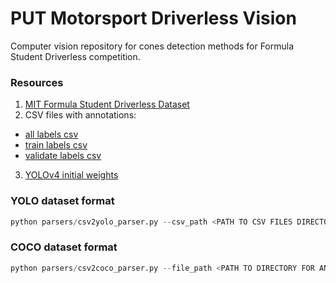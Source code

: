 # PUT Motorsport Driverless Vision
Computer vision repository for cones detection methods for Formula Student Driverless competition.

### Resources
1. [MIT Formula Student Driverless Dataset](https://storage.cloud.google.com/mit-driverless-open-source/YOLO_Dataset.zip?authuser=1)
2. CSV files with annotations:
  - [all labels csv](https://storage.cloud.google.com/mit-driverless-open-source/yolov3-training/all.csv?authuser=1)
  - [train labels csv](https://storage.cloud.google.com/mit-driverless-open-source/yolov3-training/train.csv?authuser=1)
  - [validate labels csv](https://storage.cloud.google.com/mit-driverless-open-source/yolov3-training/validate.csv?authuser=1)
3. [YOLOv4 initial weights](https://drive.google.com/file/d/1JKF-bdIklxOOVy-2Cr5qdvjgGpmGfcbp/view)


### YOLO dataset format
```python
python parsers/csv2yolo_parser.py --csv_path <PATH TO CSV FILES DIRECTORY> --dataset_path <PATH TO DATASET DIRECTORY>
```

### COCO dataset format
```python
python parsers/csv2coco_parser.py --file_path <PATH TO DIRECTORY FOR ANNOTATION FILES> --csv_path <PATH TO CSV FILES DIRECTORY>
```